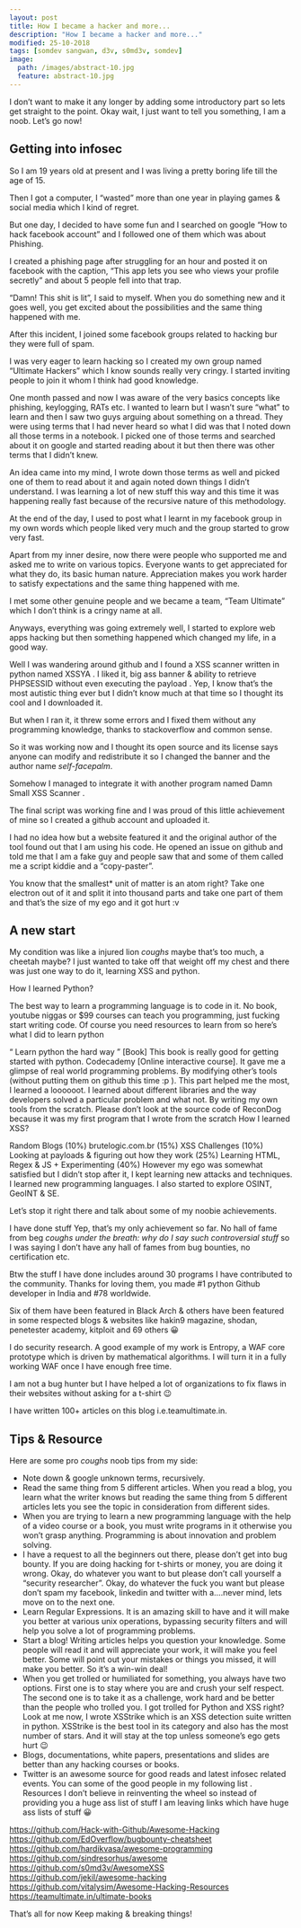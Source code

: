 ```yaml
---
layout: post
title: How I became a hacker and more...
description: "How I became a hacker and more..."
modified: 25-10-2018
tags: [somdev sangwan, d3v, s0md3v, somdev]
image:
  path: /images/abstract-10.jpg
  feature: abstract-10.jpg
---
```



I don’t want to make it any longer by adding some introductory part so lets get straight to the point. Okay wait, I just want to tell you something, I am a noob. Let’s go now!

## Getting into infosec

So I am 19 years old at present and I was living a pretty boring life till the age of 15.

Then I got a computer, I “wasted” more than one year in playing games & social media which I kind of regret.

But one day, I decided to have some fun and I searched on google “How to hack facebook account” and I followed one of them which was about Phishing.

I created a phishing page after struggling for an hour and posted it on facebook with the caption, “This app lets you see who views your profile secretly” and about 5 people fell into that trap.

“Damn! This shit is lit”, I said to myself. When you do something new and it goes well, you  get excited about the possibilities and the same thing happened with me.

After this incident, I joined some facebook groups related to hacking bur they were full of spam.

I was very eager to learn hacking so I created my own group named “Ultimate Hackers” which I know sounds really very cringy. I started inviting people to join it whom I think had good knowledge.

One month passed and now I was aware of the very basics concepts like phishing, keylogging, RATs etc. I wanted to learn but I wasn’t sure “what” to learn and then I saw two guys arguing about something on a thread. They were using terms that I had never heard so what I did was that I noted down all those terms in a notebook. I picked one of those terms and searched about it on google and started reading about it but then there was other terms that I didn’t knew.

An idea came into my mind, I wrote down those terms as well and picked one of them to read about it and again noted down things I didn’t understand. I was learning a lot of new stuff this way and this time it was happening really fast because of the recursive nature of this methodology.

At the end of the day, I used to post what I learnt in my facebook group in my own words which people liked very much and the group started to grow very fast.

Apart from my inner desire, now there were people who supported me and asked me to write on various topics. Everyone wants to get appreciated for what they do, its basic human nature. Appreciation makes you work harder to satisfy expectations and the same thing happened with me.

I met some other genuine people and we became a team, “Team Ultimate” which I don’t think is a cringy name at all.

Anyways, everything was going extremely well, I started to explore web apps hacking but then something happened which changed my life, in a good way.

Well I was wandering around github and I found a XSS scanner written in python named XSSYA . I liked it, big ass banner & ability to retrieve PHPSESSID without even executing the payload . Yep, I know that’s the most autistic thing ever but I didn’t know much at that time so I thought its cool and I downloaded it.

But when I ran it, it threw some errors and I fixed them without any programming knowledge, thanks to stackoverflow and common sense.

So it was working now and I thought its open source and its license says anyone can modify and redistribute it so I changed the banner and the author name *self-facepalm*.

Somehow I managed to integrate it with another program named Damn Small XSS Scanner .

The final script was working fine and I was proud of this little achievement of mine so I created a github account and uploaded it.

I had no idea how but a website featured it and the original author of the tool found out that I am using his code. He opened an issue on github and told me that I am a fake guy and people saw that and some of them called me a script kiddie and a “copy-paster”.

You know that the smallest* unit of matter is an atom right? Take one electron out of it and split it into thousand parts and take one part of them and that’s the size of my ego and it got hurt :v

## A new start
My condition was like a injured lion *coughs* maybe that’s too much, a cheetah maybe? I just wanted to take off that weight off my chest and there was just one way to do it, learning XSS and python.

How I learned Python?

The best way to learn a programming language is to code in it. No book, youtube niggas or $99 courses can teach you programming, just fucking start writing code. Of course you need resources to learn from so here’s what I did to learn python

“ Learn python the hard way ” [Book]
This book is really good for getting started with python.
Codecademy [Online interactive course]. It gave me a glimpse of real world programming problems.
By modifying other’s tools (without putting them on github this time :p ). This part helped me the most, I learned a loooooot. I learned about different libraries and the way developers solved a particular problem and what not.
By writing my own tools from the scratch. Please don’t look at the source code of ReconDog because it was my first program that I wrote from the scratch
How I learned XSS?

Random Blogs (10%)
brutelogic.com.br (15%)
XSS Challenges (10%)
Looking at payloads & figuring out how they work (25%)
Learning HTML, Regex & JS + Experimenting (40%)
However my ego was somewhat satisfied but I didn’t stop after it, I kept learning new attacks and techniques. I learned new programming languages. I also started to explore OSINT, GeoINT & SE.

Let’s stop it right there and talk about some of my noobie achievements.

I have done stuff
Yep, that’s my only achievement so far. No hall of fame from beg *coughs* *under the breath: why do I say such controversial stuff* so I was saying I don’t have any hall of fames from bug bounties, no certification etc.

Btw the stuff I have done includes around 30 programs I have contributed to the community. Thanks for loving them, you made #1 python Github developer in India and #78 worldwide.

Six of them have been featured in Black Arch & others have been featured in some respected blogs & websites like hakin9 magazine, shodan, penetester academy, kitploit and 69 others :grinning:

I do security research. A good example of my work is Entropy, a WAF core prototype which is driven by mathematical algorithms. I will turn it in a fully working WAF once I have enough free time.

I am not a bug hunter but I have helped a lot of organizations to fix flaws in their websites without asking for a t-shirt :wink:

I have written 100+ articles on this blog i.e.teamultimate.in.

## Tips & Resource
Here are some pro *coughs* noob tips from my side:

- Note down & google unknown terms, recursively.
- Read the same thing from 5 different articles. When you read a blog, you learn what the writer knows but reading the same thing from 5 different articles lets you see the topic in consideration from different sides.
- When you are trying to learn a new programming language with the help of a video course or a book, you must write programs in it otherwise you won’t grasp anything. Programming is about innovation and problem solving.
- I have a request to all the beginners out there, please don’t get into bug bounty. If you are doing hacking for t-shirts or money, you are doing it wrong. Okay, do whatever you want to but please don’t call yourself a “security researcher”. Okay, do whatever the fuck you want but please don’t spam my facebook, linkedin and twitter with a….never mind, lets move on to the next one.
- Learn Regular Expressions. It is an amazing skill to have and it will make you better at various unix operations, bypassing security filters and will help you solve a lot of programming problems.
- Start a blog! Writing articles helps you question your knowledge. Some people will read it and will appreciate your work, it will make you feel better. Some will point out your mistakes or things you missed, it will make you better. So it’s a win-win deal!
- When you get trolled or humiliated for something, you always have two options. First one is to stay where you are and crush your self respect. The second one is to take it as a challenge, work hard and be better than the people who trolled you. I got trolled for Python and XSS right? Look at me now, I wrote XSStrike which is an XSS detection suite written in python. XSStrike is the best tool in its category and also has the most number of stars. And it will stay at the top unless someone’s ego gets hurt :wink:
- Blogs, documentations, white papers, presentations and slides are better than any hacking courses or books.
- Twitter is an awesome source for good reads and latest infosec related events. You can some of the good people in my following list .
Resources
I don’t believe in reinventing the wheel so instead of providing you a huge ass list of stuff I am leaving links which have huge ass lists of stuff :grinning:

https://github.com/Hack-with-Github/Awesome-Hacking \
https://github.com/EdOverflow/bugbounty-cheatsheet \
https://github.com/hardikvasa/awesome-programming \
https://github.com/sindresorhus/awesome \
https://github.com/s0md3v/AwesomeXSS \
https://github.com/jekil/awesome-hacking \
https://github.com/vitalysim/Awesome-Hacking-Resources \
https://teamultimate.in/ultimate-books

That’s all for now
Keep making & breaking things!
